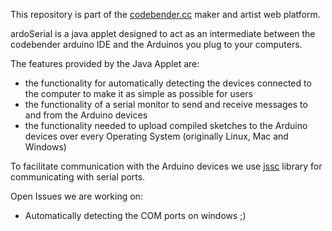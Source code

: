 This repository is part of the [codebender.cc](http://www.codebender.cc) maker and artist web platform.

ardoSerial is a java applet designed to act as an intermediate between the codebender arduino IDE and the Arduinos you plug to your computers.

The features provided by the Java Applet are:
* the functionality for automatically detecting the devices connected to the computer to make it as simple as possible for users 
* the functionality of a serial monitor to send and receive messages to and from the Arduino devices
* the functionality needed to upload compiled sketches to the Arduino devices over every Operating System (originally Linux, Mac and Windows)

To facilitate communication with the Arduino devices we use [jssc](http://code.google.com/p/java-simple-serial-connector/) library for communicating with serial ports.

Open Issues we are working on:
* Automatically detecting the COM ports on windows ;)
